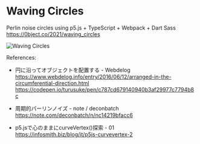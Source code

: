 # Waving Circles
Perlin noise circles using p5.js + TypeScript + Webpack + Dart Sass  
https://0bject.co/2021/waving_circles

![Waving Circles](https://user-images.githubusercontent.com/1344010/113413357-d2840680-93ba-11eb-8896-a2b579c15fd3.jpg)

References:
- 円に沿ってオブジェクトを配置する - Webdelog  
https://www.webdelog.info/entry/2016/06/12/arranged-in-the-circumferential-direction.html
https://codepen.io/turusuke/pen/c787cd679140940b3af29977c7794b8c
  
- 周期的パーリンノイズ - note / deconbatch  
https://note.com/deconbatch/n/nc14219bfacc6
  
- p5.jsで心のままにcurveVertex()探索 - 01  
https://infosmith.biz/blog/it/p5js-curvevertex-2
